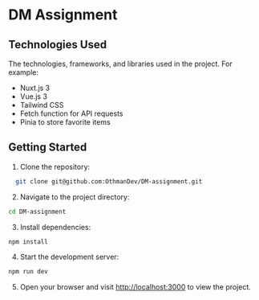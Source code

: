 # DM Assignment

## Technologies Used

The technologies, frameworks, and libraries used in the project. For example:

- Nuxt.js 3
- Vue.js 3
- Tailwind CSS
- Fetch function for API requests
- Pinia to store favorite items

## Getting Started

1. Clone the repository:
```bash
  git clone git@github.com:OthmanDev/DM-assignment.git
```

2. Navigate to the project directory:
```bash
cd DM-assignment
```

3. Install dependencies:
```bash
npm install
```

4. Start the development server:
```bash
npm run dev
```

5. Open your browser and visit [http://localhost:3000](http://localhost:3000) to view the project.

